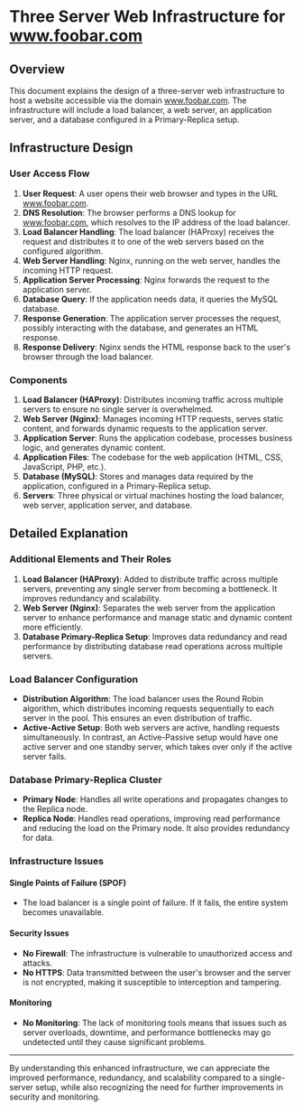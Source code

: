 # Three Server Web Infrastructure for www.foobar.com

## Overview

This document explains the design of a three-server web infrastructure to host a website accessible via the domain www.foobar.com. The infrastructure will include a load balancer, a web server, an application server, and a database configured in a Primary-Replica setup.

## Infrastructure Design

### User Access Flow

1. **User Request**: A user opens their web browser and types in the URL www.foobar.com.
2. **DNS Resolution**: The browser performs a DNS lookup for www.foobar.com, which resolves to the IP address of the load balancer.
3. **Load Balancer Handling**: The load balancer (HAProxy) receives the request and distributes it to one of the web servers based on the configured algorithm.
4. **Web Server Handling**: Nginx, running on the web server, handles the incoming HTTP request.
5. **Application Server Processing**: Nginx forwards the request to the application server.
6. **Database Query**: If the application needs data, it queries the MySQL database.
7. **Response Generation**: The application server processes the request, possibly interacting with the database, and generates an HTML response.
8. **Response Delivery**: Nginx sends the HTML response back to the user's browser through the load balancer.

### Components

1. **Load Balancer (HAProxy)**: Distributes incoming traffic across multiple servers to ensure no single server is overwhelmed.
2. **Web Server (Nginx)**: Manages incoming HTTP requests, serves static content, and forwards dynamic requests to the application server.
3. **Application Server**: Runs the application codebase, processes business logic, and generates dynamic content.
4. **Application Files**: The codebase for the web application (HTML, CSS, JavaScript, PHP, etc.).
5. **Database (MySQL)**: Stores and manages data required by the application, configured in a Primary-Replica setup.
6. **Servers**: Three physical or virtual machines hosting the load balancer, web server, application server, and database.

## Detailed Explanation

### Additional Elements and Their Roles

1. **Load Balancer (HAProxy)**: Added to distribute traffic across multiple servers, preventing any single server from becoming a bottleneck. It improves redundancy and scalability.
2. **Web Server (Nginx)**: Separates the web server from the application server to enhance performance and manage static and dynamic content more efficiently.
3. **Database Primary-Replica Setup**: Improves data redundancy and read performance by distributing database read operations across multiple servers.

### Load Balancer Configuration

- **Distribution Algorithm**: The load balancer uses the Round Robin algorithm, which distributes incoming requests sequentially to each server in the pool. This ensures an even distribution of traffic.
- **Active-Active Setup**: Both web servers are active, handling requests simultaneously. In contrast, an Active-Passive setup would have one active server and one standby server, which takes over only if the active server fails.

### Database Primary-Replica Cluster

- **Primary Node**: Handles all write operations and propagates changes to the Replica node.
- **Replica Node**: Handles read operations, improving read performance and reducing the load on the Primary node. It also provides redundancy for data.

### Infrastructure Issues

#### Single Points of Failure (SPOF)

- The load balancer is a single point of failure. If it fails, the entire system becomes unavailable.

#### Security Issues

- **No Firewall**: The infrastructure is vulnerable to unauthorized access and attacks.
- **No HTTPS**: Data transmitted between the user's browser and the server is not encrypted, making it susceptible to interception and tampering.

#### Monitoring

- **No Monitoring**: The lack of monitoring tools means that issues such as server overloads, downtime, and performance bottlenecks may go undetected until they cause significant problems.

---

By understanding this enhanced infrastructure, we can appreciate the improved performance, redundancy, and scalability compared to a single-server setup, while also recognizing the need for further improvements in security and monitoring.

